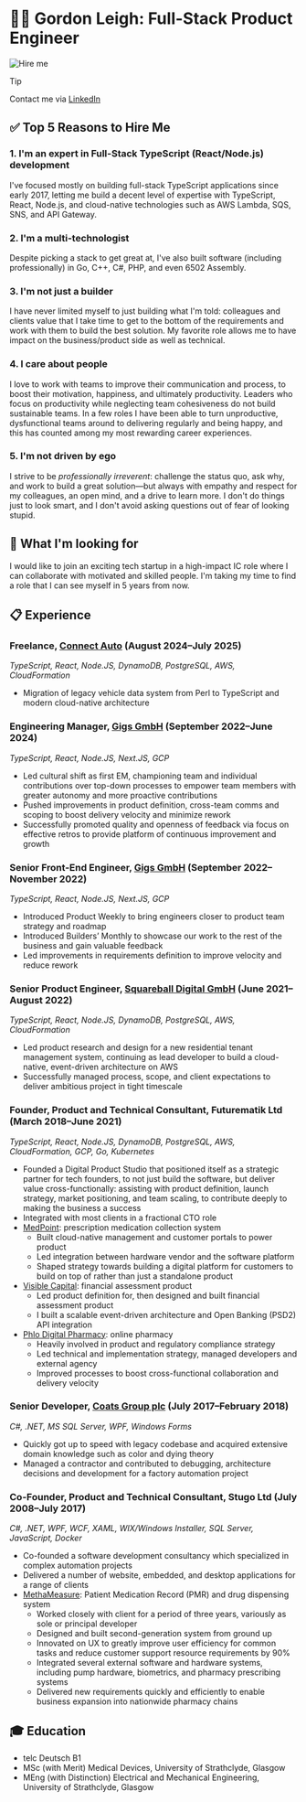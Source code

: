 # 👨‍💻 Gordon Leigh: Full-Stack Product Engineer

![Hire me](https://media2.giphy.com/media/v1.Y2lkPTc5MGI3NjExcDVhbTh0YmJzMW94emI1c2tucDIzbnVqcmVrbWVraG1ucW5jc2gwbyZlcD12MV9pbnRlcm5hbF9naWZfYnlfaWQmY3Q9Zw/g3QST0013iD8yamds4/giphy.gif)

> [!TIP]
> Contact me via [LinkedIn](https://www.linkedin.com/in/gordonmleigh/)

## ✅ Top 5 Reasons to Hire Me

### 1. I'm an expert in Full-Stack TypeScript (React/Node.js) development

I've focused mostly on building full-stack TypeScript applications since early 2017, letting me build a decent level of expertise with TypeScript, React, Node.js, and cloud-native technologies such as AWS Lambda, SQS, SNS, and API Gateway.

### 2. I'm a multi-technologist

Despite picking a stack to get great at, I've also built software (including professionally) in Go, C++, C#, PHP, and even 6502 Assembly.

### 3. I'm not just a builder

I have never limited myself to just building what I'm told: colleagues and clients value that I take time to get to the bottom of the requirements and work with them to build the best solution. My favorite role allows me to have impact on the business/product side as well as technical.

### 4. I care about people

I love to work with teams to improve their communication and process, to boost their motivation, happiness, and ultimately productivity. Leaders who focus on productivity while neglecting team cohesiveness do not build sustainable teams. In a few roles I have been able to turn unproductive, dysfunctional teams around to delivering regularly and being happy, and this has counted among my most rewarding career experiences.

### 5. I'm not driven by ego

I strive to be _professionally irreverent_: challenge the status quo, ask why, and work to build a great solution—but always with empathy and respect for my colleagues, an open mind, and a drive to learn more. I don't do things just to look smart, and I don't avoid asking questions out of fear of looking stupid.

## 🎯 What I'm looking for

I would like to join an exciting tech startup in a high-impact IC role where I can collaborate with motivated and skilled people. I'm taking my time to find a role that I can see myself in 5 years from now.

## 📋 Experience

### Freelance, [Connect Auto](https://www.connect.auto/) (August 2024–July 2025)

_TypeScript, React, Node.JS, DynamoDB, PostgreSQL, AWS, CloudFormation_

- Migration of legacy vehicle data system from Perl to TypeScript and
  modern cloud-native architecture

### Engineering Manager, [Gigs GmbH](https://gigs.com/) (September 2022–June 2024)

_TypeScript, React, Node.JS, Next.JS, GCP_

- Led cultural shift as first EM, championing team and individual contributions over top-down processes to empower team members with greater autonomy and more proactive contributions
- Pushed improvements in product definition, cross-team comms and scoping to boost delivery velocity and minimize rework
- Successfully promoted quality and openness of feedback via focus on effective retros to provide platform of continuous improvement and growth

### Senior Front-End Engineer, [Gigs GmbH](https://gigs.com/) (September 2022–November 2022)

_TypeScript, React, Node.JS, Next.JS, GCP_

- Introduced Product Weekly to bring engineers closer to product team strategy and roadmap
- Introduced Builders’ Monthly to showcase our work to the rest of the business and gain valuable feedback
- Led improvements in requirements definition to improve velocity and reduce rework

### Senior Product Engineer, [Squareball Digital GmbH](https://distologystudios.com/) (June 2021–August 2022)

_TypeScript, React, Node.JS, DynamoDB, PostgreSQL, AWS, CloudFormation_

- Led product research and design for a new residential tenant management system, continuing as lead developer to build a cloud- native, event-driven architecture on AWS
- Successfully managed process, scope, and client expectations to deliver ambitious project in tight timescale

### Founder, Product and Technical Consultant, Futurematik Ltd (March 2018–June 2021)

_TypeScript, React, Node.JS, DynamoDB, PostgreSQL, AWS, CloudFormation, GCP, Go, Kubernetes_

- Founded a Digital Product Studio that positioned itself as a strategic partner for tech founders, to not just build the software, but deliver value cross-functionally: assisting with product definition, launch strategy, market positioning, and team scaling, to contribute deeply to making the business a success
- Integrated with most clients in a fractional CTO role
- [MedPoint](https://medpointuk.com/): prescription medication collection system
  - Built cloud-native management and customer portals to power product
  - Led integration between hardware vendor and the software platform
  - Shaped strategy towards building a digital platform for customers to build on top of rather than just a standalone product
- [Visible Capital](https://visiblecapital.io/): financial assessment product
  - Led product definition for, then designed and built financial assessment product
  - I built a scalable event-driven architecture and Open Banking (PSD2) API integration
- [Phlo Digital Pharmacy](https://wearephlo.com/): online pharmacy
  - Heavily involved in product and regulatory compliance strategy
  - Led technical and implementation strategy, managed developers and external agency
  - Improved processes to boost cross-functional collaboration and delivery velocity

### Senior Developer, [Coats Group plc](https://www.coats.com/en/) (July 2017–February 2018)

_C#, .NET, MS SQL Server, WPF, Windows Forms_

- Quickly got up to speed with legacy codebase and acquired extensive domain knowledge such as color and dying theory
- Managed a contractor and contributed to debugging, architecture decisions and development for a factory automation project

### Co-Founder, Product and Technical Consultant, Stugo Ltd (July 2008–July 2017)

_C#, .NET, WPF, WCF, XAML, WIX/Windows Installer, SQL Server, JavaScript, Docker_

- Co-founded a software development consultancy which specialized in complex automation projects
- Delivered a number of website, embedded, and desktop applications for a range of clients
- [MethaMeasure](https://methameasure.co.uk/): Patient Medication Record (PMR) and drug dispensing system
  - Worked closely with client for a period of three years, variously as sole or principal developer
  - Designed and built second-generation system from ground up
  - Innovated on UX to greatly improve user efficiency for common tasks and reduce customer support resource requirements by 90%
  - Integrated several external software and hardware systems, including pump hardware, biometrics, and pharmacy prescribing systems
  - Delivered new requirements quickly and efficiently to enable business expansion into nationwide pharmacy chains

## 🎓 Education

- telc Deutsch B1
- MSc (with Merit) Medical Devices, University of Strathclyde, Glasgow
- MEng (with Distinction) Electrical and Mechanical Engineering, University of Strathclyde, Glasgow
